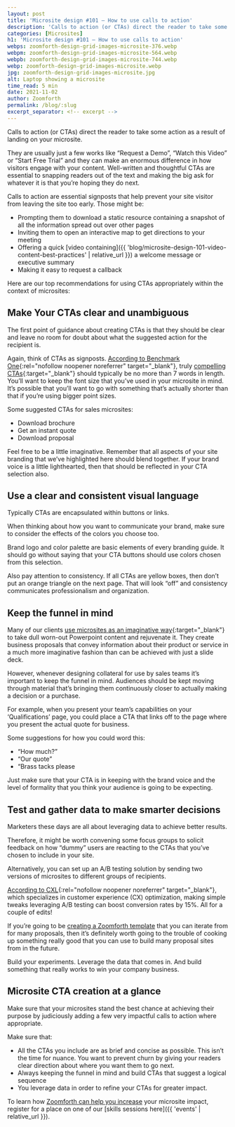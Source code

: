 ```yaml
---
layout: post
title: 'Microsite design #101 – How to use calls to action'
description: 'Calls to action (or CTAs) direct the reader to take some action as a result of landing on your microsite.'
categories: [Microsites]
h1: 'Microsite design #101 – How to use calls to action'
webps: zoomforth-design-grid-images-microsite-376.webp
webpm: zoomforth-design-grid-images-microsite-564.webp
webpb: zoomforth-design-grid-images-microsite-744.webp
webp: zoomforth-design-grid-images-microsite.webp
jpg: zoomforth-design-grid-images-microsite.jpg
alt: Laptop showing a microsite
time_read: 5 min
date: 2021-11-02
author: Zoomforth
permalink: /blog/:slug
excerpt_separator: <!-- excerpt -->
---
```

Calls to action (or CTAs) direct the reader to take some action as a result of landing on your microsite.
<!-- excerpt -->

They are usually just a few works like “Request a Demo”, “Watch this Video” or “Start Free Trial” and they can make an enormous difference in how visitors engage with your content. Well-written and thoughtful CTAs are essential to snapping readers out of the text and making the big ask for whatever it is that you’re hoping they do next.

Calls to action are essential signposts that help prevent your site visitor from leaving the site too early. Those might be:

* Prompting them to download a static resource containing a snapshot of all the information spread out over other pages
* Inviting them to open an interactive map to get directions to your meeting
* Offering a quick [video containing]({{ 'blog/microsite-design-101-video-content-best-practices' | relative_url }}) a welcome message or executive summary
* Making it easy to request a callback

Here are our top recommendations for using CTAs appropriately within the context of microsites:

## Make Your CTAs clear and unambiguous

The first point of guidance about creating CTAs is that they should be clear and leave no room for doubt about what the suggested action for the recipient is.

Again, think of CTAs as signposts. [According to Benchmark One](https://www.benchmarkone.com/blog/cta-tips/?_ga=2.55197288.2119815692.1673296955-765858170.1673296955#:~:text=Your%20calls%20to%20action%20should,about%20five%20to%20seven%20words.){:rel="nofollow noopener noreferrer" target="_blank"}, truly [compelling CTAs]({{'how-top-sales-teams-create-compelling-content-experiences'|relative_url}}){:target="_blank"} should typically be no more than 7 words in length. You’ll want to keep the font size that you’ve used in your microsite in mind. It’s possible that you’ll want to go with something that’s actually shorter than that if you’re using bigger point sizes.

Some suggested CTAs for sales microsites:

* Download brochure
* Get an instant quote
* Download proposal

Feel free to be a little imaginative. Remember that all aspects of your site branding that we’ve highlighted here should blend together. If your brand voice is a little lighthearted, then that should be reflected in your CTA selection also.

## Use a clear and consistent visual language

Typically CTAs are encapsulated within buttons or links.

When thinking about how you want to communicate your brand, make sure to consider the effects of the colors you choose too.

Brand logo and color palette are basic elements of every branding guide. It should go without saying that your CTA buttons should use colors chosen from this selection.

Also pay attention to consistency. If all CTAs are yellow boxes, then don’t put an orange triangle on the next page. That will look “off” and consistency communicates professionalism and organization.

## Keep the funnel in mind

Many of our clients [use microsites as an imaginative way]({{'blog/what-is-a-microsite'|relative_url}}){:target="_blank"} to take dull worn-out Powerpoint content and rejuvenate it. They create business proposals that convey information about their product or service in a much more imaginative fashion than can be achieved with just a slide deck.

However, whenever designing collateral for use by sales teams it’s important to keep the funnel in mind. Audiences should be kept moving through material that’s bringing them continuously closer to actually making a decision or a purchase.

For example, when you present your team’s capabilities on your ‘Qualifications’ page, you could place a CTA that links off to the page where you present the actual quote for business.

Some suggestions for how you could word this:

* “How much?”
* “Our quote”
* “Brass tacks please

Just make sure that your CTA is in keeping with the brand voice and the level of formality that you think your audience is going to be expecting.

## Test and gather data to make smarter decisions

Marketers these days are all about leveraging data to achieve better results.

Therefore, it might be worth convening some focus groups to solicit feedback on how “dummy” users are reacting to the CTAs that you’ve chosen to include in your site.

Alternatively, you can set up an A/B testing solution by sending two versions of microsites to different groups of recipients.

[According to CXL](https://cxl.com/blog/ab-testing-statistics/){:rel="nofollow noopener noreferrer" target="_blank"}, which specializes in customer experience (CX) optimization, making simple tweaks leveraging A/B testing can boost conversion rates by 15%. All for a couple of edits!

If you’re going to be [creating a Zoomforth template](https://support.zoomforth.com/en/articles/378049-the-difference-between-a-template-and-a-theme) that you can iterate from for many proposals, then it’s definitely worth going to the trouble of cooking up something really good that you can use to build many proposal sites from in the future.

Build your experiments. Leverage the data that comes in. And build something that really works to win your company business.

## Microsite CTA creation at a glance

Make sure that your microsites stand the best chance at achieving their purpose by judiciously adding a few very impactful calls to action where appropriate.

Make sure that:

* All the CTAs you include are as brief and concise as possible. This isn’t the time for nuance. You want to prevent churn by giving your readers clear direction about where you want them to go next.
* Always keeping the funnel in mind and build CTAs that suggest a logical sequence
* You leverage data in order to refine your CTAs for greater impact.

To learn how [Zoomforth can help you increase]({{site.baseurl}}) your microsite impact, register for a place on one of our [skills sessions here]({{ 'events' | relative_url }}).
